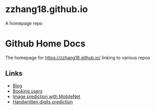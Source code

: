 # zzhang18.github.io
A homepage repo

# Github Home Docs
The homepage for https://zzhang18.github.io/ linking to various repos

## Links
- [Blog](https://zzhang18.github.io/my-edutainmentship/)
- [Booking users](https://zzhang18.github.io/booking)
- [Image prediction with MobileNet](https://zzhang18.github.io/sgb/mobilenet)
- [Handwritten digits prediction](https://zzhang18.github.io/sgb/numrecog)
